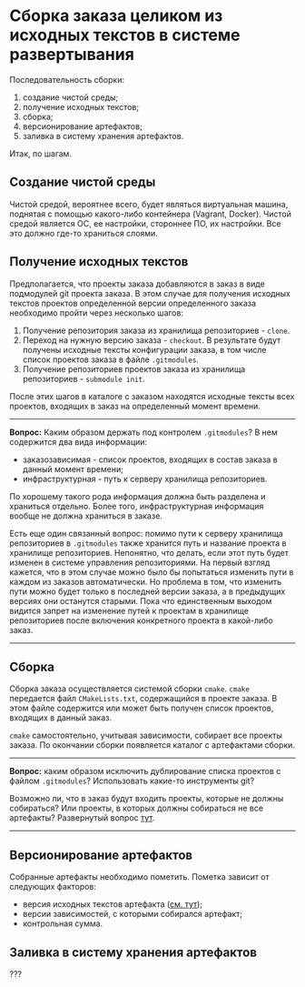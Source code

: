 # Сборка заказа целиком из исходных текстов в системе развертывания #
Последовательность сборки:

1. создание чистой среды;
2. получение исходных текстов;
3. сборка;
4. версионирование артефактов;
5. заливка в систему хранения артефактов.

Итак, по шагам.

## Создание чистой среды ##
Чистой средой, вероятнее всего, будет являться виртуальная машина, поднятая с помощью какого-либо контейнера (Vagrant, Docker).
Чистой средой является ОС, ее настройки, стороннее ПО, их настройки.
Все это должно где-то храниться слоями.

## Получение исходных текстов ##
Предполагается, что проекты заказа добавляются в заказ в виде подмодулей git проекта заказа.
В этом случае для получения исходных текстов проектов определенной версии определенного заказа необходимо пройти через несколько шагов:

1. Получение репозитория заказа из хранилища репозиториев - `clone`.
2. Переход на нужную версию заказа - `checkout`.
	В результате будут получены исходные тексты конфигурации заказа, в том числе список проектов заказа в файле `.gitmodules`.
3. Получение репозиториев проектов заказа из хранилища репозиториев - `submodule init`.

После этих шагов в каталоге с заказом находятся исходные тексты всех проектов, входящих в заказ на определенный момент времени.

---

**Вопрос:** Каким образом держать под контролем `.gitmodules`? В нем содержится два вида информации:

- заказозависимая - список проектов, входящих в состав заказа в данный момент времени;
- инфраструктурная - путь к серверу хранилища репозиториев.

По хорошему такого рода информация должна быть разделена и храниться отдельно.
Более того, инфраструктурная информация вообще не должна храниться в заказе.

Есть еще один связанный вопрос: помимо пути к серверу хранилища репозиториев в `.gitmodules` также хранится путь и название проекта в хранилище репозиториев. Непонятно, что делать, если этот путь будет изменен в системе управления репозиториями.
На первый взгляд кажется, что в этом случае можно было бы попытаться изменить пути в каждом из заказов автоматически.
Но проблема в том, что изменить пути можно будет только в последней версии заказа, а в предыдущих версиях они останутся старыми.
Пока что единственным выходом видится запрет на изменение путей к проектам в хранилище репозиториев после включения конкретного проекта в какой-либо заказ.

---

## Сборка ##
Сборка заказа осуществляется системой сборки `cmake`.
`cmake` передается файл `CMakeLists.txt`, содержащийся в проекте заказа.
В этом файле содержится или может быть получен список проектов, входящих в данный заказ.

`cmake` самостоятельно, учитывая зависимости, собирает все проекты заказа.
По окончании сборки появляется каталог с артефактами сборки.

---

**Вопрос:** каким образом исключить дублирование списка проектов с файлом `.gitmodules`?
Использовать какие-то инструменты git?

Возможно ли, что в заказ будут входить проекты, которые не должны собираться?
Или проекты, в которых должны собираться не все артефакты?
Развернутый вопрос [тут](compile-and-install-lists.md "списки сборки и установки").

---

## Версионирование артефактов ##
Собранные артефакты необходимо пометить.
Пометка зависит от следующих факторов:
- версия исходных текстов артефакта ([см. тут](source-versioning.md "версионирование исходных текстов"));
- версии зависимостей, с которыми собирался артефакт;
- контрольная сумма.

## Заливка в систему хранения артефактов ##
???
